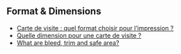 ## Format & Dimensions

* [Carte de visite : quel format choisir pour l’impression ?](https://www.anthedesign.fr/print-2/carte-de-visite-format/)
* [Quelle dimension pour une carte de visite ?](https://www.corep.fr/le-guide-dimpression-des-cartes-de-visite/quelle-dimension-pour-une-carte-de-visite/)
* [What are bleed, trim and safe area?](https://impactica.zendesk.com/hc/en-us/articles/360020899794--What-are-bleed-trim-and-safe-area-)
